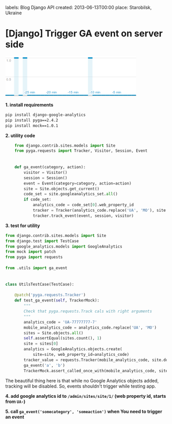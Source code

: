 labels: Blog
        Django
        API
created: 2013-06-13T00:00
place: Starobilsk, Ukraine

# [Django] Trigger GA event on server side

![Google analytics events](ga_events.png)

**1. install requirements**
```bash
pip install django-google-analytics
pip install pyga==2.4.2
pip install mock==1.0.1
```

**2. utility code**
```python
    from django.contrib.sites.models import Site
    from pyga.requests import Tracker, Visitor, Session, Event


    def ga_event(category, action):
        visitor = Visitor()
        session = Session()
        event = Event(category=category, action=action)
        site = Site.objects.get_current()
        code_set = site.googleanalytics_set.all()
        if code_set:
            analytics_code = code_set[0].web_property_id
            tracker = Tracker(analytics_code.replace('UA', 'MO'), site.domain)
            tracker.track_event(event, session, visitor)
```

**3. test for utility**
```python
from django.contrib.sites.models import Site
from django.test import TestCase
from google_analytics.models import GoogleAnalytics
from mock import patch
from pyga import requests

from .utils import ga_event


class UtilsTestCase(TestCase):

    @patch('pyga.requests.Tracker')
    def test_ga_event(self, TrackerMock):
        """
        Check that pyga.requests.Track cals with right arguments
        """
        analytics_code = 'UA-77777777-7'
        mobile_analytics_code = analytics_code.replace('UA', 'MO')
        sites = Site.objects.all()
        self.assertEqual(sites.count(), 1)
        site = sites[0]
        analytics = GoogleAnalytics.objects.create(
            site=site, web_property_id=analytics_code)
        tracker_value = requests.Tracker(mobile_analytics_code, site.domain)
        ga_event('a', 'b')
        TrackerMock.assert_called_once_with(mobile_analytics_code, site.domain)
```

The beautiful thing here is that while no Google Analytics objects added, tracking will be disabled. So, events shouldn't trigger while testing app.

**4. add google analytics id to ```/admin/sites/site/1/``` (web property id, starts from ```UA-```)**

**5. call ```ga_event('somecategory', 'someaction')``` when You need to trigger an event**

